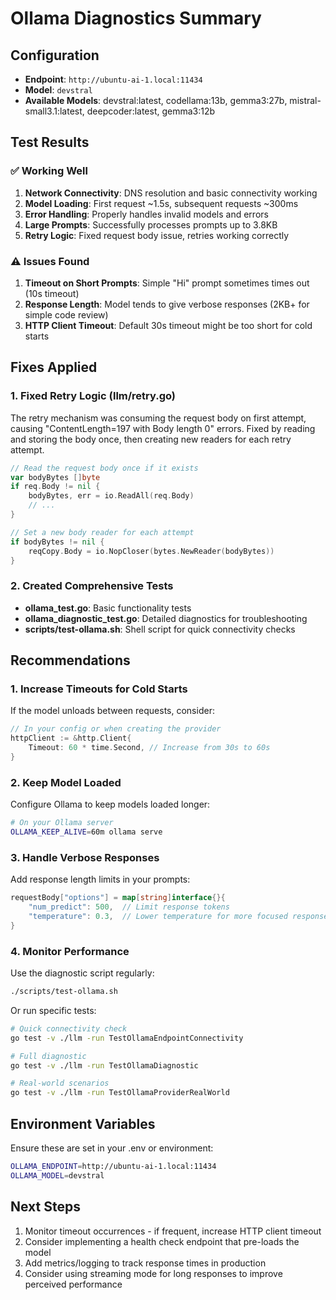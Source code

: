 # Ollama Diagnostics Summary

## Configuration
- **Endpoint**: `http://ubuntu-ai-1.local:11434`
- **Model**: `devstral`
- **Available Models**: devstral:latest, codellama:13b, gemma3:27b, mistral-small3.1:latest, deepcoder:latest, gemma3:12b

## Test Results

### ✅ Working Well
1. **Network Connectivity**: DNS resolution and basic connectivity working
2. **Model Loading**: First request ~1.5s, subsequent requests ~300ms
3. **Error Handling**: Properly handles invalid models and errors
4. **Large Prompts**: Successfully processes prompts up to 3.8KB
5. **Retry Logic**: Fixed request body issue, retries working correctly

### ⚠️ Issues Found
1. **Timeout on Short Prompts**: Simple "Hi" prompt sometimes times out (10s timeout)
2. **Response Length**: Model tends to give verbose responses (2KB+ for simple code review)
3. **HTTP Client Timeout**: Default 30s timeout might be too short for cold starts

## Fixes Applied

### 1. Fixed Retry Logic (llm/retry.go)
The retry mechanism was consuming the request body on first attempt, causing "ContentLength=197 with Body length 0" errors. Fixed by reading and storing the body once, then creating new readers for each retry attempt.

```go
// Read the request body once if it exists
var bodyBytes []byte
if req.Body != nil {
    bodyBytes, err = io.ReadAll(req.Body)
    // ...
}

// Set a new body reader for each attempt
if bodyBytes != nil {
    reqCopy.Body = io.NopCloser(bytes.NewReader(bodyBytes))
}
```

### 2. Created Comprehensive Tests
- **ollama_test.go**: Basic functionality tests
- **ollama_diagnostic_test.go**: Detailed diagnostics for troubleshooting
- **scripts/test-ollama.sh**: Shell script for quick connectivity checks

## Recommendations

### 1. Increase Timeouts for Cold Starts
If the model unloads between requests, consider:
```go
// In your config or when creating the provider
httpClient := &http.Client{
    Timeout: 60 * time.Second, // Increase from 30s to 60s
}
```

### 2. Keep Model Loaded
Configure Ollama to keep models loaded longer:
```bash
# On your Ollama server
OLLAMA_KEEP_ALIVE=60m ollama serve
```

### 3. Handle Verbose Responses
Add response length limits in your prompts:
```go
requestBody["options"] = map[string]interface{}{
    "num_predict": 500,  // Limit response tokens
    "temperature": 0.3,  // Lower temperature for more focused responses
}
```

### 4. Monitor Performance
Use the diagnostic script regularly:
```bash
./scripts/test-ollama.sh
```

Or run specific tests:
```bash
# Quick connectivity check
go test -v ./llm -run TestOllamaEndpointConnectivity

# Full diagnostic
go test -v ./llm -run TestOllamaDiagnostic

# Real-world scenarios
go test -v ./llm -run TestOllamaProviderRealWorld
```

## Environment Variables
Ensure these are set in your .env or environment:
```bash
OLLAMA_ENDPOINT=http://ubuntu-ai-1.local:11434
OLLAMA_MODEL=devstral
```

## Next Steps
1. Monitor timeout occurrences - if frequent, increase HTTP client timeout
2. Consider implementing a health check endpoint that pre-loads the model
3. Add metrics/logging to track response times in production
4. Consider using streaming mode for long responses to improve perceived performance